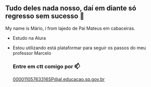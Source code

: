 ## Tudo deles nada nosso, daí em diante só regresso sem sucesso 👋

My name is Mário, i from lajedo de Pai Mateus em cabaceiras.
- Estudo na Alura
- Estou utilizando está plataformar para seguir os passos do meu professor Marcelo

  ### Entre em ctt comigo por 📫

  00001105763316SP@al.educacao.sp.gov.br
